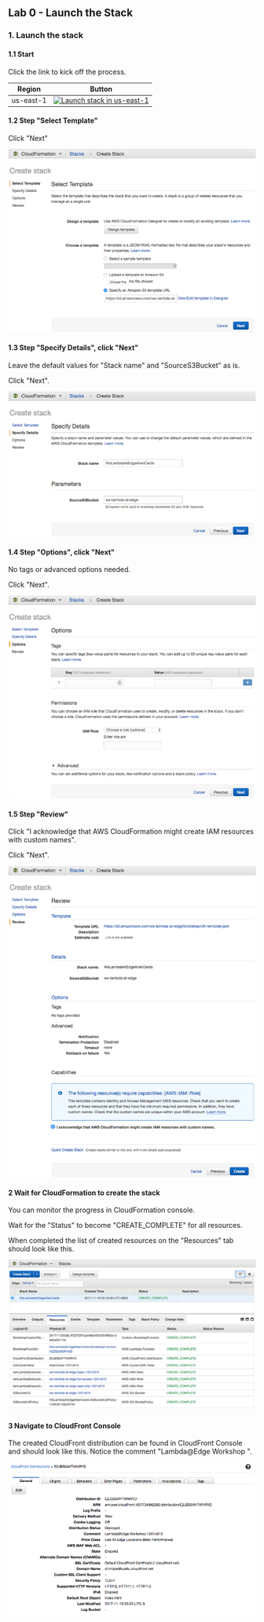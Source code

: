 ## Lab 0 - Launch the Stack

### 1. Launch the stack

#### 1.1 Start

Click the link to kick off the process.

Region | Button
------------ | -------------
us-east-1 | [![Launch stack in us-east-1](https://s3.amazonaws.com/cloudformation-examples/cloudformation-launch-stack.png)](https://console.aws.amazon.com/cloudformation/home?region=us-east-1#/stacks/new?stackName=WsLambdaAtEdgeAlienCards&templateURL=https://s3.amazonaws.com/ws-lambda-at-edge/bootstrap/cfn-template.json)

#### 1.2 Step "Select Template"

Click "Next"

![x](./img/create-stack-1.png)

#### 1.3 Step "Specify Details", click "Next"

Leave the default values for "Stack name" and "SourceS3Bucket" as is.

Click "Next".

![x](./img/create-stack-2.png)

#### 1.4 Step "Options", click "Next"

No tags or advanced options needed.

Click "Next".

![x](./img/create-stack-3.png)

#### 1.5 Step "Review"

Click "I acknowledge that AWS CloudFormation might create IAM resources with custom names".

Click "Next".

![x](./img/create-stack-4.png)

#### 2 Wait for CloudFormation to create the stack

You can monitor the progress in CloudFormation console.

Wait for the "Status" to become "CREATE_COMPLETE" for all resources.

When completed the list of created resources on the "Resources" tab should look like this.

![x](./img/create-stack-5.png)

#### 3 Navigate to CloudFront Console

The created CloudFront distribution can be found in CloudFront Console and should look like this. Notice the comment "Lambda@Edge Workshop <Unique ID>".

![x](./img/resource-1-cf-distribution.png)
